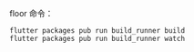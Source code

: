 floor 命令：

```
flutter packages pub run build_runner build
flutter packages pub run build_runner watch
```


